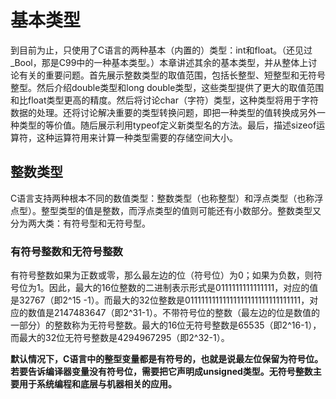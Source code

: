 # 基本类型

到目前为止，只使用了C语言的两种基本（内置的）类型：int和float。（还见过_Bool，那是C99中的一种基本类型。）本章讲述其余的基本类型，并从整体上讨论有关的重要问题。首先展示整数类型的取值范围，包括长整型、短整型和无符号整型。然后介绍double类型和long double类型，这些类型提供了更大的取值范围和比float类型更高的精度。然后将讨论char（字符）类型，这种类型将用于字符数据的处理。还将讨论解决重要的类型转换问题，即把一种类型的值转换成另外一种类型的等价值。随后展示利用typeof定义新类型名的方法。最后，描述sizeof运算符，这种运算符用来计算一种类型需要的存储空间大小。



## 整数类型

C语言支持两种根本不同的数值类型：整数类型（也称整型）和浮点类型（也称浮点型）。整型类型的值是整数，而浮点类型的值则可能还有小数部分。整数类型又分为两大类：有符号型和无符号型。



### 有符号整数和无符号整数

有符号整数如果为正数或零，那么最左边的位（符号位）为0；如果为负数，则符号位为1。因此，最大的16位整数的二进制表示形式是0111111111111111，对应的值是32767（即2^15 -1）。而最大的32位整数是01111111111111111111111111111111，对应的数值是2147483647（即2^31-1）。不带符号位的整数（最左边的位是数值的一部分）的整数称为无符号整数。最大的16位无符号整数是65535（即2^16-1），而最大的32位无符号整数是4294967295（即2^32-1）。



**默认情况下，C语言中的整型变量都是有符号的，也就是说最左位保留为符号位。若要告诉编译器变量没有符号位，需要把它声明成unsigned类型。无符号整数主要用于系统编程和底层与机器相关的应用。**



